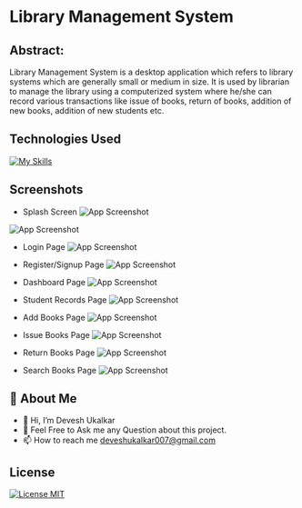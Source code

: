 # Library Management System
## Abstract:

Library Management System is a desktop application which refers to library systems which are generally small or medium in size. It is used by librarian to manage the library using a computerized system where he/she can record various transactions like issue of books, return of books, addition of new books, addition of new students etc.


## Technologies Used

[![My Skills](https://skillicons.dev/icons?i=vb.net,mssql&theme=dark)](https://github.com/iamcoderdevesh)

## Screenshots

- Splash Screen
![App Screenshot](https://intensional-chair.000webhostapp.com/Library_Management_System/Screenshot%20(505).png)

![App Screenshot](https://intensional-chair.000webhostapp.com/Library_Management_System/Screenshot%20(506).png)

- Login Page
![App Screenshot](https://intensional-chair.000webhostapp.com/Library_Management_System/Screenshot%20(507).png)

- Register/Signup Page
![App Screenshot](https://intensional-chair.000webhostapp.com/Library_Management_System/Screenshot%20(508).png)

- Dashboard Page
![App Screenshot](https://intensional-chair.000webhostapp.com/Library_Management_System/Screenshot%20(509).png)

- Student Records Page
![App Screenshot](https://intensional-chair.000webhostapp.com/Library_Management_System/Screenshot%20(510).png)

- Add Books Page
![App Screenshot](https://intensional-chair.000webhostapp.com/Library_Management_System/Screenshot%20(511).png)

- Issue Books Page
![App Screenshot](https://intensional-chair.000webhostapp.com/Library_Management_System/Screenshot%20(512).png)

- Return Books Page
![App Screenshot](https://intensional-chair.000webhostapp.com/Library_Management_System/Screenshot%20(513).png)

- Search Books Page
![App Screenshot](https://intensional-chair.000webhostapp.com/Library_Management_System/Screenshot%20(514).png)


## 🚀 About Me
- 👋 Hi, I’m Devesh Ukalkar
- 💬 Feel Free to Ask me any Question about this project.
- 📫 How to reach me deveshukalkar007@gmail.com

## License

[![License MIT](https://img.shields.io/badge/license-MIT-blue.svg)](LICENSE)
